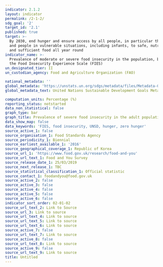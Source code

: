 ```yaml
---
indicator: 2.1.2
layout: indicator
permalink: /2-1-2/
sdg_goal: '2'
target_id: '2.1'
published: true
target: >-
  By 2030, end hunger and ensure access by all people, in particular the poor
  and people in vulnerable situations, including infants, to safe, nutritious
  and sufficient food all year round
indicator_name: >-
  Prevalence of moderate or severe food insecurity in the population, based on
  the Food Insecurity Experience Scale (FIES)
un_designated_tier: II
un_custodian_agency: Food and Agriculture Organization (FAO)

national_metadata: ''
global_metadata: 'https://unstats.un.org/sdgs/metadata/files/Metadata-02-01-02.pdf'
global_metadata_text: United Nations Sustainable Development Goals Metadata (PDF 426 KB)

computation_units: Percentage (%)
reporting_status: notstarted
data_non_statistical: false
graph_type: bar
graph_title: Prevalence of severe food insecurity in the adult population
data_show_map: false
data_keywords: 'FIES, food insecurity, UNSD, hunger, zero hunger'
source_active_1: false
source_organisation_1: Food Standards Agency
source_periodicity_1: Biennial
source_earliest_available_1: '2016'
source_geographical_coverage_1: Republic of Korea
source_url_1: 'https://www.food.gov.uk/research/food-and-you'
source_url_text_1: Food and You Survey
source_release_date_1: 25/03/2019
source_next_release_1: TBC
source_statistical_classification_1: Official statistic
source_contact_1: foodandyou@food.gov.uk
source_active_2: false
source_active_3: false
source_active_4: false
source_active_5: false
source_active_6: false
indicator_sort_order: 02-01-02
source_url_text_2: Link to Source
source_url_3: Link to source
source_url_text_4: Link to source
source_url_text_5: Link to source
source_url_text_6: Link to source
source_active_7: false
source_url_text_7: Link to source
source_active_8: false
source_url_text_8: Link to source
source_active_9: false
source_url_text_9: Link to source
title: Untitled
---
```

 
